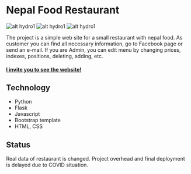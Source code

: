 # Nepal Food Restaurant

![alt hydro1](https://i.imgur.com/JwW279f.png)
![alt hydro1](https://i.imgur.com/7FBCZfX.png)
![alt hydro1](https://i.imgur.com/LxN6NDQ.png)

The project is a simple web site for a small restaurant with nepal food. As customer you can find all necessary information, go to Facebook page or send an e-mail. If you are Admin, you can edit menu by changing prices, indexes, positions, deleting, adding, etc. 

#### [I invite you to see the website!](https://nepalskie.herokuapp.com/)

## Technology 
- Python 
- Flask
- Javascript
- Bootstrap template
- HTML, CSS

## Status
Real data of restaurant is changed. Project overhead and final deployment is delayed due to COVID situation.
